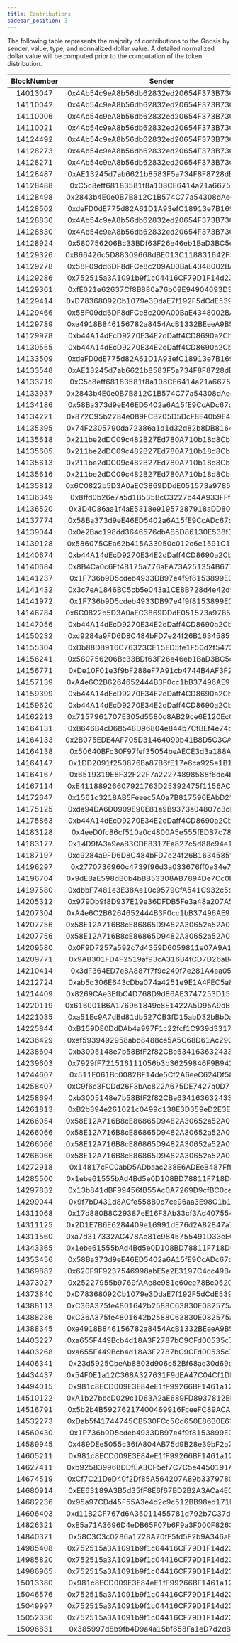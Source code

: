 ```yaml
---
title: Contributions
sidebar_position: 3
---
```


The following table represents the majority of contributions to the Gnosis by sender, value, type, and normalized dollar value. A detailed normalized dollar value will be computed prior to the computation of the token distribution.

| BlockNumber |                   Sender                   |    Value    | Symbol |    Amount     |
| :---------: | :----------------------------------------: | :---------: | :----: | :-----------: |
|  14013047   | 0x4Ab54c9eA8b56db62832ed20654F373B7305dB0c |  1.00E+15   |  ETH   |     $3.32     |
|  14110042   | 0x4Ab54c9eA8b56db62832ed20654F373B7305dB0c |  1.00E+15   |  ETH   |     $2.60     |
|  14110006   | 0x4Ab54c9eA8b56db62832ed20654F373B7305dB0c |  5.00E+19   |  DAI   |    $50.00     |
|  14110021   | 0x4Ab54c9eA8b56db62832ed20654F373B7305dB0c |  1.00E+18   |  DAI   |     $1.00     |
|  14124492   | 0x4Ab54c9eA8b56db62832ed20654F373B7305dB0c |  1.50E+16   |  ETH   |    $40.18     |
|  14128273   | 0x4Ab54c9eA8b56db62832ed20654F373B7305dB0c |  1.00E+16   |  ETH   |    $26.79     |
|  14128271   | 0x4Ab54c9eA8b56db62832ed20654F373B7305dB0c |  1.50E+19   |  DAI   |    $15.00     |
|  14128487   | 0xAE13245d7ab6621b8583F5a734F8F8728dE4Dcd1 |  7.80E+17   |  ETH   |   $2,089.71   |
|  14128488   | 0xC5c8eff68183581f8a108CE6414a21a6675A4b79 |  1.50E+18   |  ETH   |   $4,018.68   |
|  14128498   | 0x2843b4E0e0B7B812C1B574C77a54308dAed0d0A2 |  1.11E+17   |  ETH   |    $296.49    |
|  14128502   | 0xdeFD0dE775d82A61D1A93efC18913e7B16906e1c |  1.20E+18   |  ETH   |   $3,214.94   |
|  14128830   | 0x4Ab54c9eA8b56db62832ed20654F373B7305dB0c |  1.00E+15   |  ETH   |     $2.67     |
|  14128830   | 0x4Ab54c9eA8b56db62832ed20654F373B7305dB0c |  1.00E+18   |  DAI   |     $1.00     |
|  14128924   | 0x580756206Bc33BDf63F26e46eb1BaD3BC5c53a54 |  3.00E+17   |  ETH   |    $803.73    |
|  14129326   | 0xB66426c5D88309668dBE013C118831642F532DD0 | 5.73252E+19 |  ETH   |  $153,581.21  |
|  14129278   | 0x58F09dd6DF8dFCe8c209A00BaE4348002BACac1d |  1.20E+24   |  DAI   | $1,200,000.00 |
|  14129286   | 0x752515a3A1091b9f1c04416CF79D1F14d2340085 |  9.79E+24   |  DAI   | $9,786,795.00 |
|  14129361   | 0xfE021e62637Cf8B880a76b09E94904693D38256A |  7.99E+19   |  ETH   |  $214,146.50  |
|  14129414   | 0xD78368092Cb1079e3DdaE7f192F5dCdE53949CCD |  3.00E+24   |  DAI   | $3,000,000.00 |
|  14129466   | 0x58F09dd6DF8dFCe8c209A00BaE4348002BACac1d |  6.87E+20   |  ETH   | $1,841,025.79 |
|  14129789   | 0xe4918B846156782a8454AcB1332BEeeA9B523763 |  4.00E+17   |  ETH   |   $1,077.47   |
|  14129978   | 0xb44A14dEcD9270E34E2dDaff4CD8690a2Cb88461 |  9.63E+17   |  ETH   |   $2,593.93   |
|  14130555   | 0xb44A14dEcD9270E34E2dDaff4CD8690a2Cb88461 |  3.64E+17   |  ETH   |    $980.49    |
|  14133509   | 0xdeFD0dE775d82A61D1A93efC18913e7B16906e1c |  1.20E+18   |  ETH   |   $3,232.41   |
|  14133548   | 0xAE13245d7ab6621b8583F5a734F8F8728dE4Dcd1 |  7.67E+17   |  ETH   |   $2,065.84   |
|  14133719   | 0xC5c8eff68183581f8a108CE6414a21a6675A4b79 |  1.50E+18   |  ETH   |   $4,040.52   |
|  14133937   | 0x2843b4E0e0B7B812C1B574C77a54308dAed0d0A2 |  1.14E+17   |  ETH   |    $307.96    |
|  14134186   | 0x58Ba373d9eE46ED5402a6A15fE9CcADc67dE1650 |  1.00E+17   |  ETH   |    $269.36    |
|  14134221   | 0x872C95b2284e089FCB205D5DcF8E40b9E4Caea97 |  1.12E+18   |  ETH   |   $3,016.92   |
|  14135395   | 0x74F2305790da72386a1d1d32d82b8DB8164C0704 |  3.00E+18   |  ETH   |   $8,081.04   |
|  14135618   | 0x211be2dDC09c482B27Ed780A710b18d8Cb76328E |  1.00E+18   |  ETH   |   $2,693.68   |
|  14135605   | 0x211be2dDC09c482B27Ed780A710b18d8Cb76328E |  2.00E+19   |  DAI   |    $20.00     |
|  14135613   | 0x211be2dDC09c482B27Ed780A710b18d8Cb76328E |  8.00E+22   |  DAI   |  $80,000.00   |
|  14135616   | 0x211be2dDC09c482B27Ed780A710b18d8Cb76328E |  1.00E+21   |  DAI   |   $1,000.00   |
|  14135812   | 0x6C0822b5D3A0aEC3869DDdE051573a97856Aeb54 |  3.33E+17   |  ETH   |    $897.89    |
|  14136349   | 0x8ffd0b26e7a5d1B535BcC3227b44A933FFf0d338 |  2.45E+18   |  ETH   |   $7,315.57   |
|  14136520   | 0x3D4C86aa1f4aE5318e91957287918aDD80f4f4C6 |  3.80E+17   |  ETH   |   $1,134.66   |
|  14137774   | 0x58Ba373d9eE46ED5402a6A15fE9CcADc67dE1650 |  7.70E+17   |  ETH   |   $2,299.18   |
|  14139044   | 0x0e2Bac198dd3646576dbAB5D86130E538f39820b |  1.00E+15   |  ETH   |     $2.98     |
|  14139128   | 0x586075CEa62b415A33050c012c6e1591C1da1c74 |  1.50E+15   |  ETH   |     $4.47     |
|  14140674   | 0xb44A14dEcD9270E34E2dDaff4CD8690a2Cb88461 |  6.00E+17   |  ETH   |   $1,791.57   |
|  14140684   | 0x8B4Ca0c6Ff4B175a776aEA73A251354B6771bccA |  1.05E+17   |  ETH   |    $313.52    |
|  14141237   | 0x1F736b9D5cdeb4933DB97e4f9f8153899E0Ab82f |  3.00E+17   |  ETH   |    $895.78    |
|  14141432   | 0x3c7eA1846BC5cb5e043a1CE8B728d4e42d9f2539 |  2.78E+17   |  ETH   |    $830.09    |
|  14141972   | 0x1F736b9D5cdeb4933DB97e4f9f8153899E0Ab82f |  9.00E+16   |  ETH   |    $268.73    |
|  14146784   | 0x6C0822b5D3A0aEC3869DDdE051573a97856Aeb54 |  2.22E+18   |  ETH   |   $6,699.82   |
|  14147056   | 0xb44A14dEcD9270E34E2dDaff4CD8690a2Cb88461 |  1.91E+17   |  ETH   |    $575.84    |
|  14150232   | 0xc9284a9FD6D8C484bFD7e24f26B1634585f0A296 |  3.00E+16   |  ETH   |    $91.85     |
|  14155304   | 0xDb88DB916C76323CE15ED5fe1F50d2f54733Fc70 |  2.10E+18   |  ETH   |   $6,430.01   |
|  14156241   | 0x580756206Bc33BDf63F26e46eb1BaD3BC5c53a54 |  1.00E+18   |  ETH   |   $3,142.03   |
|  14156771   | 0xDe10F01e3f9bF288eF7A91cb4744B4AF3F2797F0 |  2.00E+23   |  DAI   |  $200,000.00  |
|  14157139   | 0xA4e6C2B6264652444B3F0cc1bB37496AE916931c |  3.74E+17   |  ETH   |   $1,176.24   |
|  14159399   | 0xb44A14dEcD9270E34E2dDaff4CD8690a2Cb88461 |  1.00E+17   |  ETH   |    $314.20    |
|  14159620   | 0xb44A14dEcD9270E34E2dDaff4CD8690a2Cb88461 |  6.00E+16   |  ETH   |    $188.52    |
|  14162213   | 0x7157961707E305d5580c8AB29ce6E120Ec01744e |  7.50E+17   |  ETH   |   $2,336.10   |
|  14164131   | 0xB646B4cD68548D96804e844b7CfBEf4e74b80675 |  1.25E+16   |  ETH   |    $38.93     |
|  14164133   | 0x2B075EDE4AF705D31464090b41B8D5C3CA9da84c |  1.25E+16   |  ETH   |    $38.93     |
|  14164138   | 0x50640BFc30F97fef35054beAECE3d3a188A219F0 |  1.25E+16   |  ETH   |    $38.93     |
|  14164147   | 0x1DD2091f250876Ba87B6fE17e6ca925e1B1c0CF0 |  6.00E+16   |  ETH   |    $186.88    |
|  14164167   | 0x6519319E8F32F22F7a22274898588f6dc4b40bbf |  7.50E+16   |  ETH   |    $233.61    |
|  14167114   | 0xE41188926607921763D25392475f1156AC5f9033 |  5.00E+16   |  ETH   |    $155.74    |
|  14172647   | 0x1561c3218AB5Feeec5A0a7B817596EAbD257e5a3 |  5.00E+16   |  ETH   |    $162.27    |
|  14175125   | 0xda94DA6D0909E90E81a9B9373a04807c3cE15fBC |  1.60E+16   |  ETH   |    $49.01     |
|  14175863   | 0xb44A14dEcD9270E34E2dDaff4CD8690a2Cb88461 |  6.26E+18   |  ETH   |  $19,176.94   |
|  14183128   | 0x4eeD0fc86cf510a0c4800A5e555fEDB7c78fe32B |  3.20E+17   |  ETH   |    $937.32    |
|  14183177   | 0x14D9fA3a9eaB3CDE8317Ea827c5d88c94e12272E |  3.25E+17   |  ETH   |    $951.97    |
|  14187197   | 0xc9284a9FD6D8C484bFD7e24f26B1634585f0A296 |  9.00E+15   |  ETH   |    $26.36     |
|  14196297   | 0x2770736960c4739f96d3a033676ff0e34e71fC63 |  9.65E+16   |  ETH   |    $276.96    |
|  14196704   | 0x9dEBaE598dB0b4bBB53308AB7894De7Cc0D5326b |  1.00E+17   |  ETH   |    $287.00    |
|  14197580   | 0xdbbF7481e3E38Ae10c9579CfA541C932c5c9a05D |  3.40E+17   |  ETH   |    $975.82    |
|  14205312   | 0x979Db9f8D937E19e36DFDB5Fe3a48a207A5c7991 |  1.50E+17   |  ETH   |    $439.56    |
|  14207304   | 0xA4e6C2B6264652444B3F0cc1bB37496AE916931c |  3.40E+17   |  ETH   |    $996.35    |
|  14207756   | 0x58E12A716B8cE86865D9482A30652a52A0359984 |  5.00E+19   |  DAI   |    $50.00     |
|  14207756   | 0x58E12A716B8cE86865D9482A30652a52A0359984 |  5.00E+19   |  DAI   |    $50.00     |
|  14209580   | 0x0F9D7257a592c7d4359D6059811e07A9A1Cff110 |  1.00E+16   |  ETH   |    $31.85     |
|  14209771   | 0x9AB301FD4F2519af93cA316B4fCD7D26aBd2f9E9 |  1.00E+17   |  ETH   |    $318.59    |
|  14210414   | 0x3dF364ED7e8A887f7f9c240f7e281A4ea05CE03f |  1.50E+17   |  ETH   |    $477.89    |
|  14212724   | 0xab5d306E643cDba074a4251e9E1A4FEC5a8e05Ee |  6.00E+16   |  ETH   |    $191.15    |
|  14214409   | 0x8269CAe3EfbC4D768D9d86AE3747253D15BF6929 |  3.00E+16   |  ETH   |    $93.68     |
|  14220119   | 0x616001B6A176961849c8E1422A5D95A9dBBC4739 |  1.30E+16   |  ETH   |    $40.59     |
|  14221035   | 0xa51Ec9A7dBd81db527CB3fD15abD32bBbDa8e785 |  3.00E+17   |  ETH   |    $863.93    |
|  14225844   | 0xB159DE0DdDAb4a997F1c22fcf1C939d3317D9EC6 |  3.00E+18   |  ETH   |   $8,639.34   |
|  14236429   | 0xef5939492958abb8488ce5A5C68D61Ac29C07732 |  5.00E+20   |  DAI   |    $500.00    |
|  14238604   | 0xb3005148e7b58BfF2f82CBe63416363243349949 |  5.00E+16   |  ETH   |    $138.21    |
|  14239603   | 0x7929fF721516111056b3b36259846F9B942400a9 |  1.00E+17   |  ETH   |    $262.13    |
|  14244607   | 0x511E061Bc0082BF14de5Cf2A6eeC624Df585fa52 |  1.25E+17   |  ETH   |    $327.41    |
|  14258407   | 0xC9f6e3FCDd26F3bAc822A675DE7427a0D77b39FE |  9.00E+16   |  ETH   |    $237.17    |
|  14258694   | 0xb3005148e7b58BfF2f82CBe63416363243349949 |  2.00E+16   |  ETH   |    $52.70     |
|  14261813   | 0xB2b394e261021c0499d138E3D359eD2E3Ef4b3b7 |  3.00E+17   |  ETH   |    $773.74    |
|  14266054   | 0x58E12A716B8cE86865D9482A30652a52A0359984 |  3.00E+21   |  DAI   |   $3,000.00   |
|  14266066   | 0x58E12A716B8cE86865D9482A30652a52A0359984 |  2.00E+21   |  DAI   |   $2,000.00   |
|  14266066   | 0x58E12A716B8cE86865D9482A30652a52A0359984 |  1.00E+21   |  DAI   |   $1,000.00   |
|  14266066   | 0x58E12A716B8cE86865D9482A30652a52A0359984 |  4.00E+21   |  DAI   |   $4,000.00   |
|  14272918   | 0x14817cFC0abD5ADbaac238E6ADEeB487Fff0dd31 |  6.85E+20   |  DAI   |    $685.00    |
|  14285500   | 0x1ebe61555bAd4Bd5e0D108BD78811F718D67b852 |  3.28E+16   |  ETH   |    $85.88     |
|  14297832   | 0x13b841dBF99456fB55Ac0A7269D9cfBC0ceD7b42 |  1.00E+17   |  ETH   |    $297.71    |
|  14299044   | 0x9f7bD431d8ACfe558B0c7ce96aa3E98C1b1B52C8 |  7.00E+16   |  ETH   |    $208.40    |
|  14311068   | 0x17d880B8C29387eE16F3Ab33cf3Ad407554e829b |  2.00E+16   |  ETH   |    $56.71     |
|  14311125   | 0x2D1E7B6E6284409e16991dE76d2A82847a7d61C5 |  1.00E+17   |  ETH   |    $283.58    |
|  14311560   | 0xa7d317332AC478Ae81c9845755491D33eEC69b50 |  3.30E+16   |  ETH   |    $93.58     |
|  14343365   | 0x1ebe61555bAd4Bd5e0D108BD78811F718D67b852 |  1.87E+17   |  ETH   |    $481.09    |
|  14353456   | 0x58Ba373d9eE46ED5402a6A15fE9CcADc67dE1650 |  2.54E+18   |  ETH   |   $6,933.28   |
|  14369882   | 0x620F9F9237546998abE5a2E3197C4cc49B4775d0 |  1.00E+15   |  ETH   |     $2.56     |
|  14373027   | 0x25227955b9769fAAe8e981e60ee78Bc052064220 |  7.75E+16   |  ETH   |    $198.91    |
|  14373840   | 0xD78368092Cb1079e3DdaE7f192F5dCdE53949CCD |  1.00E+23   |  DAI   |  $100,000.00  |
|  14388113   | 0xC36A375fe4801642b2588C63830E082575a1e17C |  2.00E+16   |  ETH   |    $52.37     |
|  14388236   | 0xC36A375fe4801642b2588C63830E082575a1e17C |  1.40E+17   |  ETH   |    $366.59    |
|  14388345   | 0xe4918B846156782a8454AcB1332BEeeA9B523763 |  5.00E+20   |  DAI   |    $500.00    |
|  14403227   | 0xa655F449Bcb4d18A3F2787bC9CFd00535c7AE5dA |  7.00E+16   |  ETH   |    $196.92    |
|  14403268   | 0xa655F449Bcb4d18A3F2787bC9CFd00535c7AE5dA |  1.00E+17   |  ETH   |    $281.32    |
|  14406341   | 0x23d5925CbeAb8803d906e52Bf68ae30d69dc570E |  1.00E+17   |  ETH   |    $281.32    |
|  14434437   | 0x54F0E1a12C368A327631F9dEA47C04Cf1Db45584 |  3.33E+17   |  ETH   |    $989.09    |
|  14494015   | 0x981c8ECD009E3E84eE1fF99266BF1461a12e5c68 | 8.41463E+17 |  ETH   |   $2,761.19   |
|  14510122   | 0xA1b27bbcD029c1D63A2aE689FD8937812Eb6637b |  5.00E+19   |  DAI   |    $50.00     |
|  14516791   | 0x5b2b4B59276217400469916FceeFC89ACAb7548f |  5.55E+16   |  ETH   |    $195.53    |
|  14532273   | 0xDab5f41744745CB530FCc5Cd650E86B0E63737c3 |  1.00E+16   |  ETH   |    $31.72     |
|  14560430   | 0x1F736b9D5cdeb4933DB97e4f9f8153899E0Ab82f |  5.00E+19   |  DAI   |    $50.00     |
|  14589945   | 0x489DEe5055c36fA804AB75d9B28e39bF2a76b793 |  6.75E+15   |  ETH   |    $20.54     |
|  14605211   | 0x981c8ECD009E3E84eE1fF99266BF1461a12e5c68 | 1.7561E+18  |  ETH   |   $5,252.18   |
|  14627411   | 0xb925839968DDfEA3CF5ef7C7C5e4450191Ab0D10 |  1.50E+20   |  DAI   |    $150.00    |
|  14674519   | 0xCf7C21DeD40f2Df85A564207A89b3379780d9CE3 |  5.00E+16   |  ETH   |    $146.94    |
|  14680914   | 0xEE63189A3B5d35fF8E6f67BD2B2A3ACa4E084e85 |  1.00E+17   |  ETH   |    $281.76    |
|  14682236   | 0x95a97CDd45F55A3e4d2c9c512BB98ed171b8F07b |  7.00E+17   |  ETH   |   $1,972.38   |
|  14696403   | 0xd11B2CF767d6A35011455781d792b7C37d3a7d97 |  3.90E+17   |  ETH   |   $1,115.30   |
|  14826321   | 0xE5a71A3696D4eDB65F07b6F9a3F000F826367305 |  2.00E+16   |  ETH   |    $40.81     |
|  14840371   | 0x58C3C3c0286a1728A70fF5fd5F2b9A346aE1d013 |  5.00E+16   |  ETH   |    $97.02     |
|  14985408   | 0x752515a3A1091b9f1c04416CF79D1F14d2340085 | 9.97614E+19 |  ETH   |  $99,164.83   |
|  14985820   | 0x752515a3A1091b9f1c04416CF79D1F14d2340085 | 1.01031E+20 |  ETH   |  $100,426.49  |
|  14986965   | 0x752515a3A1091b9f1c04416CF79D1F14d2340085 | 5.53841E+19 |  ETH   |  $55,052.88   |
|  15013380   | 0x981c8ECD009E3E84eE1fF99266BF1461a12e5c68 | 2.24773E+18 |  ETH   |   $2,567.98   |
|  15046576   | 0x752515a3A1091b9f1c04416CF79D1F14d2340085 | 4.52247E+19 |  ETH   |  $49,706.02   |
|  15049997   | 0x752515a3A1091b9f1c04416CF79D1F14d2340085 | 9.86504E+19 |  ETH   |  $105,879.54  |
|  15052336   | 0x752515a3A1091b9f1c04416CF79D1F14d2340085 | 4.86185E+19 |  ETH   |  $52,181.25   |
|  15096831   | 0x385997d8b9fb4D9a4a15bf858Fa1eD7d2dB6A3A9 |  8.00E+16   |  ETH   |    $99.00     |
